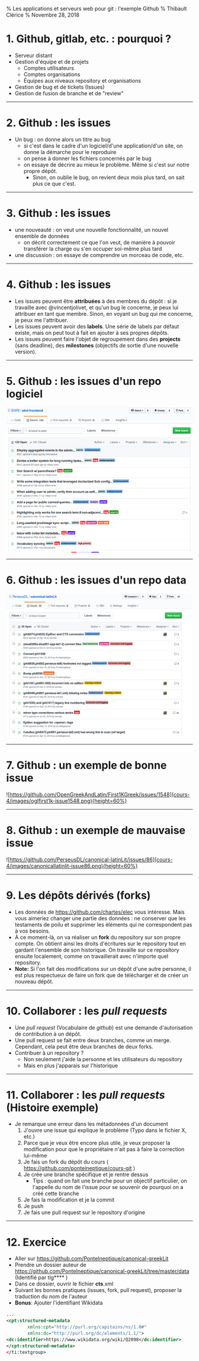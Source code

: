 % Les applications et serveurs web pour git : l'exemple Github
% Thibault Clérice
% Novembre 28, 2018

# 1. Github, gitlab, etc. : pourquoi ?

- Serveur distant
- Gestion d'équipe et de projets
	- Comptes utilisateurs
	- Comptes organisations
	- Équipes aux niveaux repository et organisations
- Gestion de bug et de tickets (Issues)
- Gestion de fusion de branche et de "review"

---

# 2. Github : les issues

- Un bug : on donne alors un titre au bug
	- si c'est dans le cadre d'un logiciel/d'une application/d'un site, on donne la démarche pour le reproduire 
	- on pense à donner les fichiers concernés par le bug
	- on essaye de décrire au mieux le problème. Même si c'est sur notre propre dépôt.
		- Sinon, on oublie le bug, on revient deux mois plus tard, on sait plus ce que c'est.

---

# 3. Github : les issues

- une nouveauté : on veut une nouvelle fonctionnalité, un nouvel ensemble de données
	- on décrit correctement ce que l'on veut, de manière à pouvoir transférer la charge ou s'en occuper soi-même plus tard
- une discussion : on essaye de comprendre un morceau de code, etc.

---

# 4. Github : les issues

- Les issues peuvent être **attribuées** à des membres du dépôt : si je travaille avec @vincentjolivet, et qu'un bug le concerne, je peux lui attribuer en tant que membre. Sinon, en voyant un bug qui me concerne, je peux me l'attribuer.
- Les issues peuvent avoir des **labels**. Une série de labels par défaut existe, mais on peut tout à fait en ajouter à ses propres dépôts.
- Les issues peuvent faire l'objet de regroupement dans des **projects** (sans deadline), des **milestones** (objectifs de sortie d'une nouvelle version).

---

# 5. Github : les issues d'un repo logiciel

![Issues de github.com/EHRI/ehri-frontend](cours-4/images/ehri-issues.png)

---

# 6. Github : les issues d'un repo data

![Issues de github.com/PerseusDL/canonical-latinLit](cours-4/images/canonicallatinlit-issues.png)

---

# 7. Github : un exemple de bonne issue

![https://github.com/OpenGreekAndLatin/First1KGreek/issues/1548](cours-4/images/oglfirst1k-issue1548.png){height=60%}

---

# 8. Github : un exemple de mauvaise issue

![https://github.com/PerseusDL/canonical-latinLit/issues/86](cours-4/images/canonicallatinlit-issue86.png){height=60%}

---

# 9. Les dépôts dérivés (forks)

- Les données de https://github.com/chartes/elec vous intéresse. Mais vous aimeriez changer une partie des données : ne conserver que les testaments de poilu et supprimer les éléments qui ne correspondent pas à vos besoins.
- À ce moment-là, on va réaliser un **fork** du repository sur son propre compte. On obtient ainsi les droits d'écritures sur le repository tout en gardant l'ensemble de son historique. On travaille sur ce repository ensuite localement, comme on travaillerait avec n'importe quel repository.
- **Note:** Si l'on fait des modifications sur un dépôt d'une autre personne, il est plus respectueux de faire un fork que de télécharger et de créer un nouveau dépôt.

---

# 10. Collaborer : les *pull requests*

- Une *pull request* (Vocabulaire de *github*) est une demande d'autorisation de contribution à un dépôt.
- Une pull request se fait entre deux branches, comme un merge. Cependant, cela peut être deux branches de deux forks.
- Contribuer à un repository ? 
	- Non seulement j'aide la personne et les utilisateurs du repository
	- Mais en plus j'apparais sur l'historique

---

# 11. Collaborer : les *pull requests* (Histoire exemple)

-  Je remarque une erreur dans les métadonnées d'un document
	1. J'ouvre une issue qui explique le problème (Typo dans le fichier X, etc.)
	2. Parce que je veux être encore plus utile, je veux proposer la modification pour que le propriétaire n'ait pas à faire la correction lui-même
	3. Je fais un fork du dépôt du cours ( https://github.com/ponteineptique/cours-git )
	4. Je crée une branche spécifique et je rentre dessus
		- Tips : quand on fait une branche pour un objectif particulier, on l'appelle du nom de l'issue pour se souvenir de pourquoi on a créé cette branche
	5. Je fais la modification et je la commit
	6. Je push
	7. Je fais une pull request sur le repository d'origine

---

# 12. Exercice

- Aller sur https://github.com/PonteIneptique/canonical-greekLit 
- Prendre un dossier auteur de https://github.com/PonteIneptique/canonical-greekLit/tree/master/data (Identifié par tlg**** )
- Dans ce dossier, ouvrir le fichier __cts__.xml
- Suivant les bonnes pratiques (issues, fork, pull request), proposer la traduction du nom de l'auteur
- **Bonus**: Ajouter l'identifiant Wikidata

```xml
...
<cpt:structured-metadata
        xmlns:cpt="http://purl.org/capitains/ns/1.0#"
        xmlns:dc="http://purl.org/dc/elements/1.1/">
<dc:identifier>https://www.wikidata.org/wiki/Q2098</dc:identifier>
</cpt:structured-metadata>
</ti:textgroup>
```